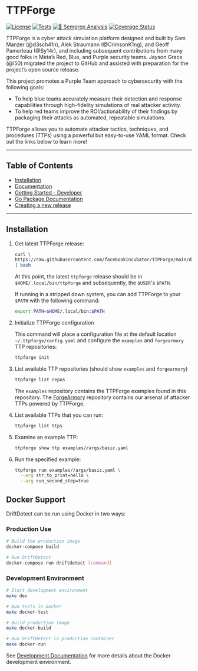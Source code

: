 # TTPForge

[![License](https://img.shields.io/github/license/facebookincubator/TTPForge?label=License&style=flat&color=blue&logo=github)](https://github.com/facebookincubator/TTPForge/blob/main/LICENSE)
[![Tests](https://github.com/facebookincubator/TTPForge/actions/workflows/tests.yaml/badge.svg)](https://github.com/facebookincubator/TTPForge/actions/workflows/tests.yaml)
[![🚨 Semgrep Analysis](https://github.com/facebookincubator/TTPForge/actions/workflows/semgrep.yaml/badge.svg)](https://github.com/facebookincubator/TTPForge/actions/workflows/semgrep.yaml)
[![Coverage Status](https://coveralls.io/repos/github/facebookincubator/TTPForge/badge.svg)](https://coveralls.io/github/facebookincubator/TTPForge)

TTPForge is a cyber attack simulation platform designed and built by Sam Manzer (@d3sch41n),
Alek Straumann (@CrimsonK1ng), and Geoff Pamerleau (@Sy14r),
and including subsequent contributions from many good folks
in Meta’s Red, Blue, and Purple security teams.
Jayson Grace (@l50) migrated the project to GitHub and
assisted with preparation for the project’s open source release.

This project promotes a Purple
Team approach to cybersecurity with the following goals:

- To help blue teams accurately measure their detection and response
  capabilities through high-fidelity simulations of real attacker activity.
- To help red teams improve the ROI/actionability of their findings by packaging
  their attacks as automated, repeatable simulations.

TTPForge allows you to automate attacker tactics, techniques, and procedures
(TTPs) using a powerful but easy-to-use YAML format. Check out the links below
to learn more!

---

## Table of Contents

- [Installation](#installation)
- [Documentation](docs/foundations/README.md)
- [Getting Started - Developer](docs/dev/README.md)
- [Go Package Documentation](https://pkg.go.dev/github.com/facebookincubator/ttpforge@main)
- [Creating a new release](docs/release.md)

---

## Installation

1. Get latest TTPForge release:

   ```bash
   curl \
   https://raw.githubusercontent.com/facebookincubator/TTPForge/main/dl-rl.sh \
   | bash
   ```

   At this point, the latest `ttpforge` release should be in
   `$HOME/.local/bin/ttpforge` and subsequently, the `$USER`'s `$PATH`.

   If running in a stripped down system, you can add TTPForge to your `$PATH`
   with the following command:

   ```bash
   export PATH=$HOME/.local/bin:$PATH
   ```

1. Initialize TTPForge configuration

   This command will place a configuration file at the default location
   `~/.ttpforge/config.yaml` and configure the `examples` and `forgearmory` TTP
   repositories:

   ```bash
   ttpforge init
   ```

1. List available TTP repositories (should show `examples` and `forgearmory`)

   ```bash
   ttpforge list repos
   ```

   The `examples` repository contains the TTPForge examples found in this
   repository. The
   [ForgeArmory](https://github.com/facebookincubator/ForgeArmory) repository
   contains our arsenal of attacker TTPs powered by TTPForge.

1. List available TTPs that you can run:

   ```bash
   ttpforge list ttps
   ```

1. Examine an example TTP:

   ```bash
   ttpforge show ttp examples//args/basic.yaml
   ```

1. Run the specified example:

   ```bash
   ttpforge run examples//args/basic.yaml \
     --arg str_to_print=hello \
     --arg run_second_step=true
   ```

## Docker Support

DriftDetect can be run using Docker in two ways:

### Production Use
```bash
# Build the production image
docker-compose build

# Run DriftDetect
docker-compose run driftdetect [command]
```

### Development Environment
```bash
# Start development environment
make dev

# Run tests in Docker
make docker-test

# Build production image
make docker-build

# Run DriftDetect in production container
make docker-run
```

See [Development Documentation](docs/dev/README.md) for more details about the Docker development environment.

